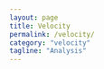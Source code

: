```yaml
---
layout: page
title: Velocity
permalink: /velocity/
category: "velocity"
tagline: "Analysis"
---
```

